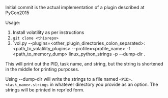 Initial commit is the actual implementation of a plugin described at PyCon2015

Usage:
1. Install volatility as per instructions
1. `git clone <thisrepo>`
1. `vol.py --plugins=<other_plugin_directories_colon_separated>:<path_to_volatility_plugins> --profile=<profile_name> -f <path_to_memory_dump> linux_python_strings -p <PID> --dump-dir .

This will print out the PID, task name, and string, but the string is shortened in the middle for printing purposes.

Using --dump-dir will write the strings to a file named `<PID>.<task_name>.strings` in whatever directory you provide as an option.  The strings will be printed in repr'ed form.
